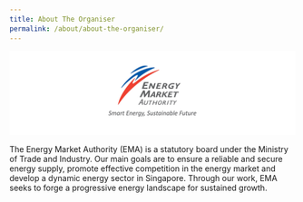 ```yaml
---
title: About The Organiser
permalink: /about/about-the-organiser/
---
```


![EMA logo](/images/abt-ema.png)

The Energy Market Authority (EMA) is a statutory board under the Ministry of Trade and Industry. Our main goals are to ensure a reliable and secure energy supply, promote effective competition in the energy market and develop a dynamic energy sector in Singapore. Through our work, EMA seeks to forge a progressive energy landscape for sustained growth. 
